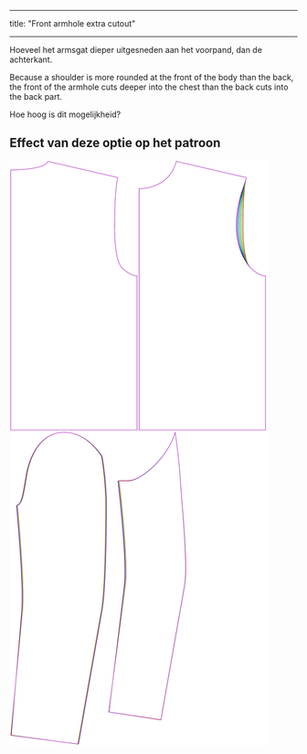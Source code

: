- - -
title: "Front armhole extra cutout"
- - -

Hoeveel het armsgat dieper uitgesneden aan het voorpand, dan de achterkant.

Because a shoulder is more rounded at the front of the body than the back, the front of the armhole cuts deeper into the chest than the back cuts into the back part.

Hoe hoog is dit mogelijkheid?

## Effect van deze optie op het patroon

![Deze afbeelding toont het effect van deze optie door meerdere varianten die een andere waarde hebben voor deze optie te vervangen](bent_frontarmholedeeper_sample.svg "Effect van deze optie op het patroon")
